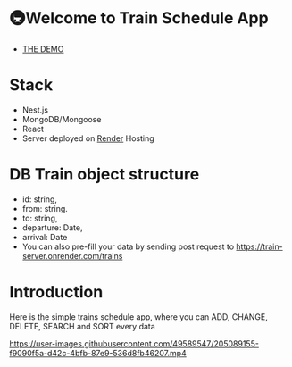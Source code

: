 # 🚇Welcome to Train Schedule App
- [THE DEMO](https://kir8mir.github.io/train-schedule/)

# Stack
- Nest.js
- MongoDB/Mongoose
- React
- Server deployed on [Render](https://dashboard.render.com/) Hosting

# DB Train object structure
  - id: string,
  - from: string.
  - to: string,
  - departure: Date,
  - arrival: Date
  - You can also pre-fill your data by sending post request to https://train-server.onrender.com/trains
# Introduction
Here is the simple trains schedule app, where you can ADD, CHANGE, DELETE, SEARCH and SORT every data 


https://user-images.githubusercontent.com/49589547/205089155-f9090f5a-d42c-4bfb-87e9-536d8fb46207.mp4

